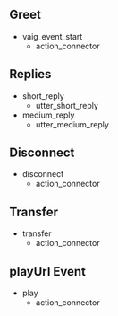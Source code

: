 ## Greet
* vaig_event_start
  - action_connector

## Replies
* short_reply
  - utter_short_reply
* medium_reply
  - utter_medium_reply

## Disconnect
* disconnect
  - action_connector

## Transfer
* transfer
  - action_connector

## playUrl Event
* play
  - action_connector
